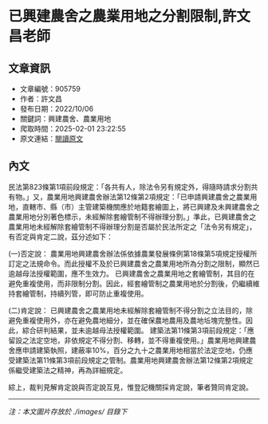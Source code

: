 # 已興建農舍之農業用地之分割限制,許文昌老師

## 文章資訊
- 文章編號：905759
- 作者：許文昌
- 發布日期：2022/10/06
- 關鍵詞：興建農舍、農業用地
- 爬取時間：2025-02-01 23:22:55
- 原文連結：[閱讀原文](https://real-estate.get.com.tw/Columns/detail.aspx?no=905759)

## 內文


民法第823條第1項前段規定：「各共有人，除法令另有規定外，得隨時請求分割共有物。」又，農業用地興建農舍辦法第12條第2項規定：「已申請興建農舍之農業用地，直轄市、縣（市）主管建築機關應於地籍套繪圖上，將已興建及未興建農舍之農業用地分別著色標示，未經解除套繪管制不得辦理分割。」準此，已興建農舍之農業用地未經解除套繪管制不得辦理分割是否屬於民法所定之「法令另有規定」，有否定與肯定二說，茲分述如下：


(一)否定說：
農業用地興建農舍辦法係依據農業發展條例第18條第5項規定授權所訂定之法規命令。而此授權不及於已興建農舍之農業用地所為分割之限制，顯然已逾越母法授權範圍，應不生效力。
已興建農舍之農業用地之套繪管制，其目的在避免重複使用，而非限制分割。因此，經套繪管制之農業用地於分割後，仍繼續維持套繪管制，持續列管，即可防止重複使用。


(二)肯定說：
已興建農舍之農業用地未經解除套繪管制不得分割之立法目的，除避免重複使用外，亦在避免農地細分，並在確保農地農用及農地坵塊完整性。因此，綜合研判結果，並未逾越母法授權範圍。
建築法第11條第3項前段規定：「應留設之法定空地，非依規定不得分割、移轉，並不得重複使用。」農業用地興建農舍應申請建築執照，建蔽率10%，百分之九十之農業用地相當於法定空地，仍應受建築法第11條第3項前段規定之管制。農業用地興建農舍辦法第12條第2項規定係繼受建築法之精神，再為詳細規定。


綜上，裁判見解肯定說與否定說互見，惟登記機關採肯定說，筆者贊同肯定說。

---
*注：本文圖片存放於 ./images/ 目錄下*
